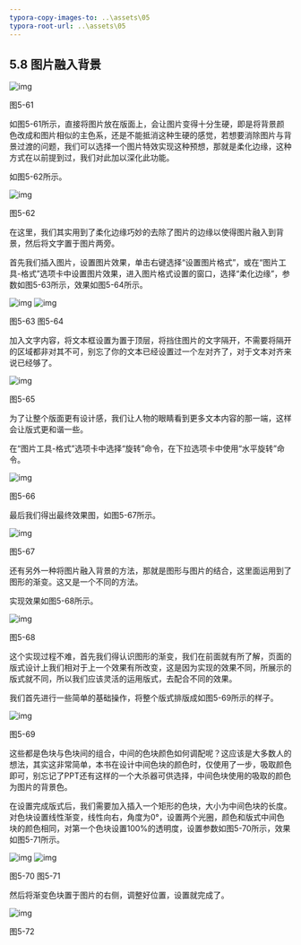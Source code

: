 ```yaml
---
typora-copy-images-to: ..\assets\05
typora-root-url: ..\assets\05
---
```


## **5.8**  **图片融入背景**

![img](/../../第五章美轮美奂.files/image068.jpg)

图5-61

如图5-61所示，直接将图片放在版面上，会让图片变得十分生硬，即是将背景颜色改成和图片相似的主色系，还是不能抵消这种生硬的感觉，若想要消除图片与背景过渡的问题，我们可以选择一个图片特效实现这种预想，那就是柔化边缘，这种方式在以前提到过，我们对此加以深化此功能。

如图5-62所示。

![img](/../../第五章美轮美奂.files/image069.jpg)

图5-62

在这里，我们其实用到了柔化边缘巧妙的去除了图片的边缘以使得图片融入到背景，然后将文字置于图片两旁。

首先我们插入图片，设置图片效果，单击右键选择“设置图片格式”，或在“图片工具-格式”选项卡中设置图片效果，进入图片格式设置的窗口，选择“柔化边缘”，参数如图5-63所示，效果如图5-64所示。

![img](/../../第五章美轮美奂.files/image070.jpg)              ![img](/../../第五章美轮美奂.files/image071.jpg)

图5-63                                     图5-64  

加入文字内容，将文本框设置为置于顶层，将挡住图片的文字隔开，不需要将隔开的区域都非对其不可，别忘了你的文本已经设置过一个左对齐了，对于文本对齐来说已经够了。

![img](/../../第五章美轮美奂.files/image072.jpg)

图5-65

为了让整个版面更有设计感，我们让人物的眼睛看到更多文本内容的那一端，这样会让版式更和谐一些。

在“图片工具-格式”选项卡中选择“旋转”命令，在下拉选项卡中使用“水平旋转”命令。

![img](/../../第五章美轮美奂.files/image073.png)

图5-66

最后我们得出最终效果图，如图5-67所示。

![img](/../../第五章美轮美奂.files/image074.jpg)

图5-67

还有另外一种将图片融入背景的方法，那就是图形与图片的结合，这里面运用到了图形的渐变。这又是一个不同的方法。

实现效果如图5-68所示。

![img](/../../第五章美轮美奂.files/image075.jpg)

图5-68

这个实现过程不难，首先我们得认识图形的渐变，我们在前面就有所了解，页面的版式设计上我们相对于上一个效果有所改变，这是因为实现的效果不同，所展示的版式就不同，所以我们应该灵活的运用版式，去配合不同的效果。

我们首先进行一些简单的基础操作，将整个版式排版成如图5-69所示的样子。

![img](/../../第五章美轮美奂.files/image076.jpg)

图5-69

这些都是色块与色块间的组合，中间的色块颜色如何调配呢？这应该是大多数人的想法，其实这非常简单，本书在设计中间色块的颜色时，仅使用了一步，吸取颜色即可，别忘记了PPT还有这样的一个大杀器可供选择，中间色块使用的吸取的颜色为图片的背景色。

在设置完成版式后，我们需要加入插入一个矩形的色块，大小为中间色块的长度。对色块设置线性渐变，线性向右，角度为0°，设置两个光圈，颜色和版式中间色块的颜色相同，对第一个色块设置100%的透明度，设置参数如图5-70所示，效果如图5-71所示。

![img](/../../第五章美轮美奂.files/image077.jpg)       ![img](/../../第五章美轮美奂.files/image078.jpg)

图5-70                             图5-71  

然后将渐变色块置于图片的右侧，调整好位置，设置就完成了。

![img](/../../第五章美轮美奂.files/image079.jpg)

图5-72